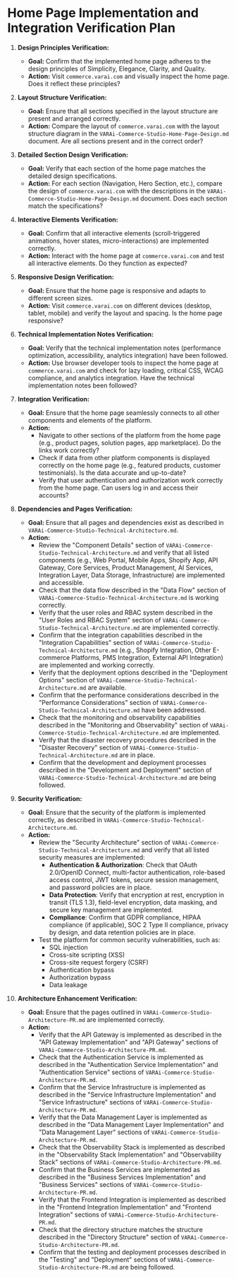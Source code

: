 # Home Page Implementation and Integration Verification Plan

1.  **Design Principles Verification:**

    *   **Goal:** Confirm that the implemented home page adheres to the design principles of Simplicity, Elegance, Clarity, and Quality.
    *   **Action:** Visit `commerce.varai.com` and visually inspect the home page. Does it reflect these principles?
2.  **Layout Structure Verification:**

    *   **Goal:** Ensure that all sections specified in the layout structure are present and arranged correctly.
    *   **Action:** Compare the layout of `commerce.varai.com` with the layout structure diagram in the `VARAi-Commerce-Studio-Home-Page-Design.md` document. Are all sections present and in the correct order?
3.  **Detailed Section Design Verification:**

    *   **Goal:** Verify that each section of the home page matches the detailed design specifications.
    *   **Action:** For each section (Navigation, Hero Section, etc.), compare the design of `commerce.varai.com` with the descriptions in the `VARAi-Commerce-Studio-Home-Page-Design.md` document. Does each section match the specifications?
4.  **Interactive Elements Verification:**

    *   **Goal:** Confirm that all interactive elements (scroll-triggered animations, hover states, micro-interactions) are implemented correctly.
    *   **Action:** Interact with the home page at `commerce.varai.com` and test all interactive elements. Do they function as expected?
5.  **Responsive Design Verification:**

    *   **Goal:** Ensure that the home page is responsive and adapts to different screen sizes.
    *   **Action:** Visit `commerce.varai.com` on different devices (desktop, tablet, mobile) and verify the layout and spacing. Is the home page responsive?
6.  **Technical Implementation Notes Verification:**

    *   **Goal:** Verify that the technical implementation notes (performance optimization, accessibility, analytics integration) have been followed.
    *   **Action:** Use browser developer tools to inspect the home page at `commerce.varai.com` and check for lazy loading, critical CSS, WCAG compliance, and analytics integration. Have the technical implementation notes been followed?
7.  **Integration Verification:**

    *   **Goal:** Ensure that the home page seamlessly connects to all other components and elements of the platform.
    *   **Action:**
        *   Navigate to other sections of the platform from the home page (e.g., product pages, solution pages, app marketplace). Do the links work correctly?
        *   Check if data from other platform components is displayed correctly on the home page (e.g., featured products, customer testimonials). Is the data accurate and up-to-date?
        *   Verify that user authentication and authorization work correctly from the home page. Can users log in and access their accounts?
8.  **Dependencies and Pages Verification:**

    *   **Goal:** Ensure that all pages and dependencies exist as described in `VARAi-Commerce-Studio-Technical-Architecture.md`.
    *   **Action:**
        *   Review the "Component Details" section of `VARAi-Commerce-Studio-Technical-Architecture.md` and verify that all listed components (e.g., Web Portal, Mobile Apps, Shopify App, API Gateway, Core Services, Product Management, AI Services, Integration Layer, Data Storage, Infrastructure) are implemented and accessible.
        *   Check that the data flow described in the "Data Flow" section of `VARAi-Commerce-Studio-Technical-Architecture.md` is working correctly.
        *   Verify that the user roles and RBAC system described in the "User Roles and RBAC System" section of `VARAi-Commerce-Studio-Technical-Architecture.md` are implemented correctly.
        *   Confirm that the integration capabilities described in the "Integration Capabilities" section of `VARAi-Commerce-Studio-Technical-Architecture.md` (e.g., Shopify Integration, Other E-commerce Platforms, PMS Integration, External API Integration) are implemented and working correctly.
        *   Verify that the deployment options described in the "Deployment Options" section of `VARAi-Commerce-Studio-Technical-Architecture.md` are available.
        *   Confirm that the performance considerations described in the "Performance Considerations" section of `VARAi-Commerce-Studio-Technical-Architecture.md` have been addressed.
        *   Check that the monitoring and observability capabilities described in the "Monitoring and Observability" section of `VARAi-Commerce-Studio-Technical-Architecture.md` are implemented.
        *   Verify that the disaster recovery procedures described in the "Disaster Recovery" section of `VARAi-Commerce-Studio-Technical-Architecture.md` are in place.
        *   Confirm that the development and deployment processes described in the "Development and Deployment" section of `VARAi-Commerce-Studio-Technical-Architecture.md` are being followed.
9.  **Security Verification:**

    *   **Goal:** Ensure that the security of the platform is implemented correctly, as described in `VARAi-Commerce-Studio-Technical-Architecture.md`.
    *   **Action:**
        *   Review the "Security Architecture" section of `VARAi-Commerce-Studio-Technical-Architecture.md` and verify that all listed security measures are implemented:
            *   **Authentication & Authorization**: Check that OAuth 2.0/OpenID Connect, multi-factor authentication, role-based access control, JWT tokens, secure session management, and password policies are in place.
            *   **Data Protection**: Verify that encryption at rest, encryption in transit (TLS 1.3), field-level encryption, data masking, and secure key management are implemented.
            *   **Compliance**: Confirm that GDPR compliance, HIPAA compliance (if applicable), SOC 2 Type II compliance, privacy by design, and data retention policies are in place.
        *   Test the platform for common security vulnerabilities, such as:
            *   SQL injection
            *   Cross-site scripting (XSS)
            *   Cross-site request forgery (CSRF)
            *   Authentication bypass
            *   Authorization bypass
            *   Data leakage
10. **Architecture Enhancement Verification:**

    *   **Goal:** Ensure that the pages outlined in `VARAi-Commerce-Studio-Architecture-PR.md` are implemented correctly.
    *   **Action:**
        *   Verify that the API Gateway is implemented as described in the "API Gateway Implementation" and "API Gateway" sections of `VARAi-Commerce-Studio-Architecture-PR.md`.
        *   Check that the Authentication Service is implemented as described in the "Authentication Service Implementation" and "Authentication Service" sections of `VARAi-Commerce-Studio-Architecture-PR.md`.
        *   Confirm that the Service Infrastructure is implemented as described in the "Service Infrastructure Implementation" and "Service Infrastructure" sections of `VARAi-Commerce-Studio-Architecture-PR.md`.
        *   Verify that the Data Management Layer is implemented as described in the "Data Management Layer Implementation" and "Data Management Layer" sections of `VARAi-Commerce-Studio-Architecture-PR.md`.
        *   Check that the Observability Stack is implemented as described in the "Observability Stack Implementation" and "Observability Stack" sections of `VARAi-Commerce-Studio-Architecture-PR.md`.
        *   Confirm that the Business Services are implemented as described in the "Business Services Implementation" and "Business Services" sections of `VARAi-Commerce-Studio-Architecture-PR.md`.
        *   Verify that the Frontend Integration is implemented as described in the "Frontend Integration Implementation" and "Frontend Integration" sections of `VARAi-Commerce-Studio-Architecture-PR.md`.
        *   Check that the directory structure matches the structure described in the "Directory Structure" section of `VARAi-Commerce-Studio-Architecture-PR.md`.
        *   Confirm that the testing and deployment processes described in the "Testing" and "Deployment" sections of `VARAi-Commerce-Studio-Architecture-PR.md` are being followed.